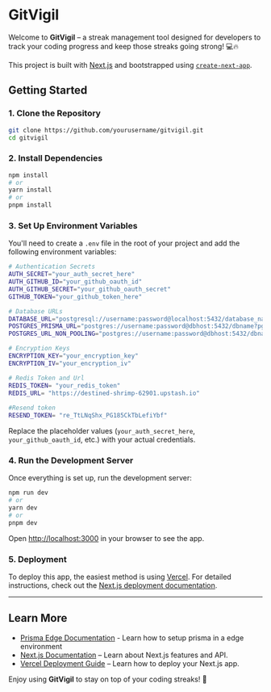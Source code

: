 # GitVigil

Welcome to **GitVigil** – a streak management tool designed for developers to track your coding progress and keep those streaks going strong! 💻🔥

This project is built with [Next.js](https://nextjs.org/) and bootstrapped using [`create-next-app`](https://github.com/vercel/next.js/tree/canary/packages/create-next-app).

## Getting Started

### 1. Clone the Repository

```bash
git clone https://github.com/yourusername/gitvigil.git
cd gitvigil
```

### 2. Install Dependencies

```bash
npm install
# or
yarn install
# or
pnpm install
```

### 3. Set Up Environment Variables

You'll need to create a `.env` file in the root of your project and add the following environment variables:

```bash
# Authentication Secrets
AUTH_SECRET="your_auth_secret_here"
AUTH_GITHUB_ID="your_github_oauth_id"
AUTH_GITHUB_SECRET="your_github_oauth_secret"
GITHUB_TOKEN="your_github_token_here"

# Database URLs
DATABASE_URL="postgresql://username:password@localhost:5432/database_name"
POSTGRES_PRISMA_URL="postgres://username:password@dbhost:5432/dbname?pgbouncer=true&connect_timeout=15"
POSTGRES_URL_NON_POOLING="postgres://username:password@dbhost:5432/dbname"

# Encryption Keys
ENCRYPTION_KEY="your_encryption_key"
ENCRYPTION_IV="your_encryption_iv"

# Redis Token and Url
REDIS_TOKEN= "your_redis_token"
REDIS_URL= "https://destined-shrimp-62901.upstash.io"  
 
#Resend token
RESEND_TOKEN= "re_TtLNqShx_PG185CkTbLefiYbf"
```

Replace the placeholder values (`your_auth_secret_here`, `your_github_oauth_id`, etc.) with your actual credentials.

### 4. Run the Development Server

Once everything is set up, run the development server:

```bash
npm run dev
# or
yarn dev
# or
pnpm dev
```

Open [http://localhost:3000](http://localhost:3000) in your browser to see the app.

### 5. Deployment

To deploy this app, the easiest method is using [Vercel](https://vercel.com/). For detailed instructions, check out the [Next.js deployment documentation](https://nextjs.org/docs/deployment).

---

## Learn More
- [Prisma Edge Documentation](https://www.prisma.io/docs/orm/prisma-client/deployment/edge) - Learn how to setup prisma in a edge environment
- [Next.js Documentation](https://nextjs.org/docs) – Learn about Next.js features and API.
- [Vercel Deployment Guide](https://vercel.com/docs) – Learn how to deploy your Next.js app.

Enjoy using **GitVigil** to stay on top of your coding streaks! 🚀
